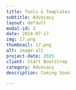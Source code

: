 ```yaml
---
title: Tools & Templates
subtitle: Advocacy
layout: default
modal-id: 2
date: 2014-07-17
img: 17.png
thumbnail: 17.png
alt: image-alt
project-date: 2025
client: Start Bootstrap
category: Advocacy
description: Coming Soon

---
```

